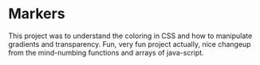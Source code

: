 # Markers
This project was to understand the coloring in CSS and how to manipulate gradients and transparency.
Fun, very fun project actually, nice changeup from the mind-numbing functions and arrays of java-script.
